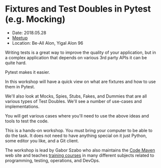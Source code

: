 # Fixtures and Test Doubles in Pytest (e.g. Mocking)

* Date: 2018.05.28
* [Meetup](https://www.meetup.com/Code-Mavens/events/260824123/)
* Location: Be-All Alon, Yigal Alon 96

Writing tests is a great way to improve the quality of your application, but in a complex application that depends on various 3rd party APIs it can be quite hard.

Pytest makes it easier.

In this workshop will have a quick view on what are fixtures and how to use them in Pytest.

We'll also look at Mocks, Spies, Stubs, Fakes, and Dummies that are all various types of Test Doubles. We'll see a number of use-cases and implementations.

You will get various cases where you'll need to use the above ideas and tools to test the code.


This is a hands-on workshop. You must bring your computer to be able to do the task. It does not need to have anything special on it just Python, some editor you like, and a Git client.

The workshop is lead by Gabor Szabo who also maintains the [Code Maven](https://code-maven.com/) web site and teaches [training courses](https://hostlocal.com/) in many different subjects related to programming, testing, operations, and DevOps.

